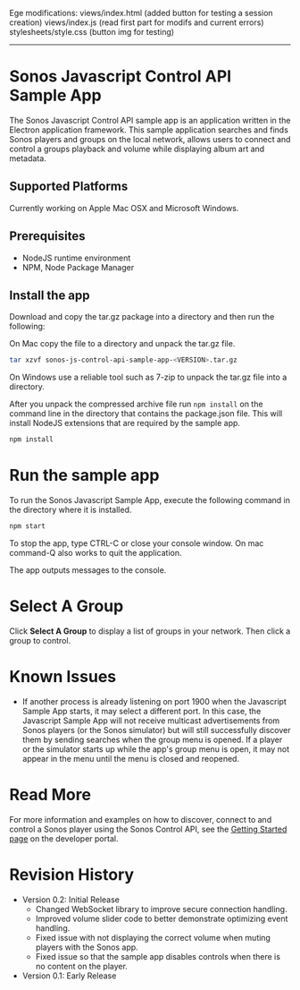 Ege modifications:
	views/index.html (added button for testing a session creation)
	views/index.js (read first part for modifs and current errors)
	stylesheets/style.css (button img for testing)

_______________________________________

Sonos Javascript Control API Sample App
=======================================

The Sonos Javascript Control API sample app is an application written in the Electron application framework.
This sample application searches and finds Sonos players and groups on the local network, allows users to
connect and control a groups playback and volume while displaying album art and metadata.

## Supported Platforms

Currently working on Apple Mac OSX and Microsoft Windows.

## Prerequisites

- NodeJS runtime environment
- NPM, Node Package Manager

## Install the app

Download and copy the tar.gz package into a directory and then run the following:

On Mac copy the file to a directory and unpack the tar.gz file.

```sh
tar xzvf sonos-js-control-api-sample-app-<VERSION>.tar.gz
```

On Windows use a reliable tool such as 7-zip to unpack the tar.gz file into a directory.

After you unpack the compressed archive file run `npm install` on the command line in the directory that contains
the package.json file.  This will install NodeJS extensions that are required by the sample app.

```sh
npm install
```

# Run the sample app

To run the Sonos Javascript Sample App, execute the following command in the directory where it is installed.

```sh
npm start
```
To stop the app, type CTRL-C or close your console window.
On mac command-Q also works to quit the application.

The app outputs messages to the console.

# Select A Group
Click **Select A Group** to display a list of groups in your network. Then click a group to control.


# Known Issues

* If another process is already listening on port 1900 when the Javascript Sample App starts, it may select a different port. In this case, the Javascript Sample App will not receive multicast advertisements from Sonos players (or the Sonos  simulator) but will still successfully discover them by sending searches when the group menu is opened. If a player or the simulator starts up while the app's group menu is open, it may not appear in the menu until the menu is closed and reopened.

# Read More

For more information and examples on how to discover, connect to and control a Sonos player using the Sonos Control API,
see the [Getting Started page](https://developer.sonos.com/control-api/getting-started) on the developer portal.

# Revision History

* Version 0.2: Initial Release
	- Changed WebSocket library to improve secure connection handling.
	- Improved volume slider code to better demonstrate optimizing event handling.
	- Fixed issue with not displaying the correct volume when muting players with the Sonos app.
	- Fixed issue so that the sample app disables controls when there is no content on the player.
* Version 0.1: Early Release

